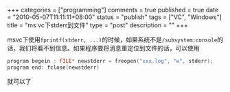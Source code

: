 +++
categories = ["programming"]
comments = true
published = true
date = "2010-05-07T11:11:11+08:00"
status = "publish"
tags = ["VC", "Windows"]
title = "ms vc下stderr到文件"
type = "post"
description = ""
+++


msvc下使用`fprintf(stderr, ...)`的时候，如果系统不是`/subsystem:console`的话，我们将看不到信息。如果程序要将消息重定位到文件的话，可以使用

```c
program begein : FILE* newstderr = freopen("xxx.log", "w", stderr);
program end: fclose(newstderr)
```
就可以了
<!--more-->